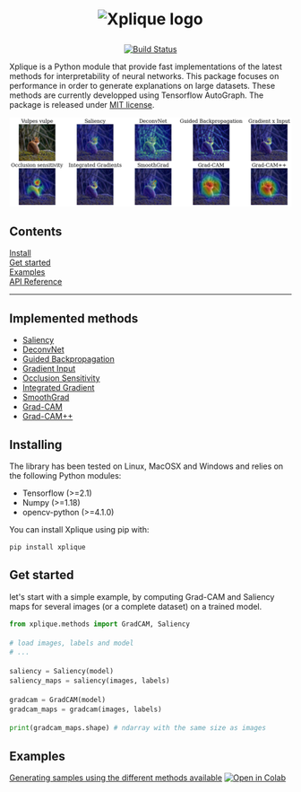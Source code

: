 <h1>
    <p align="center">
      <img alt="Xplique logo" src="./assets/typo.png" width="200px">
    </p>
</h1>

<p align="center">
    <a href="https://travis-ci.com/napolar/xplique">
        <img alt="Build Status" src="https://travis-ci.com/napolar/xplique.svg?token=R9xr216LTFpJW3LYYCaM&branch=master">
    </a>
</p>

Xplique is a Python module that provide fast implementations of the latest methods for 
interpretability of neural networks. This package focuses on performance in order to generate 
explanations on large datasets. These methods are currently developped using Tensorflow AutoGraph.
The package is released under [MIT license](https://choosealicense.com/licenses/mit).

![Sample results](./assets/samples.png)

## Contents

[Install](#installing) <br>
[Get started](#get-started) <br>
[Examples](#examples) <br>
[API Reference](#api) <br>

---

## Implemented methods

* [Saliency](./api/saliency.md) <br>
* [DeconvNet](./api/deconvnet.md) <br>
* [Guided Backpropagation](./api/guided_backprop.md) <br>
* [Gradient Input](./api/gradient_input.md) <br>
* [Occlusion Sensitivity](./api/occlusion_sensitivity.md) <br>
* [Integrated Gradient](./api/integrated_gradients.md) <br>
* [SmoothGrad](./api/smoothgrad.md) <br>
* [Grad-CAM](./api/grad_cam.md) <br>
* [Grad-CAM++](./api/grac_cam_pp.md) <br>



## Installing

The library has been tested on Linux, MacOSX and Windows and relies on the following Python modules:

* Tensorflow (>=2.1)
* Numpy (>=1.18)
* opencv-python (>=4.1.0)

You can install Xplique using pip with:

```bash
pip install xplique
```

## Get started

let's start with a simple example, by computing Grad-CAM and Saliency maps for several images
(or a complete dataset) on a trained model.

```python
from xplique.methods import GradCAM, Saliency

# load images, labels and model
# ...

saliency = Saliency(model)
saliency_maps = saliency(images, labels)

gradcam = GradCAM(model)
gradcam_maps = gradcam(images, labels) 

print(gradcam_maps.shape) # ndarray with the same size as images 
```

## Examples

[Generating samples using the different methods available](https://gist.github.com/napolar/c02cef48ae7fc20e76d633f3f1588c63)
   [![Open in Colab](https://colab.research.google.com/assets/colab-badge.svg)](https://colab.research.google.com/gist/napolar/c02cef48ae7fc20e76d633f3f1588c63/sample-generation.ipynb)

